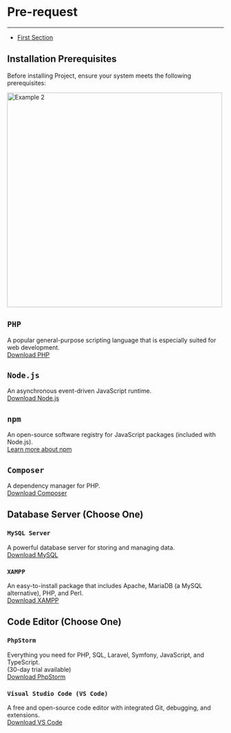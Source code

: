 # Pre-request 

---
- [First Section](#section-1)

<a name="section-1"></a>

## Installation Prerequisites

Before installing Project, ensure your system meets the following prerequisites:

<img src="/docs/images/introduction/settings.jpg" alt="Example 2" width="500">

## `PHP`
A popular general-purpose scripting language that is especially suited for web development.  
[Download PHP](https://www.php.net/downloads)

## `Node.js`
An asynchronous event-driven JavaScript runtime.  
[Download Node.js](https://nodejs.org/)

## `npm`
An open-source software registry for JavaScript packages (included with Node.js).  
[Learn more about npm](https://www.npmjs.com/)

## `Composer`
A dependency manager for PHP.  
[Download Composer](https://getcomposer.org/download/)

## Database Server (Choose One)

### `MySQL Server`
A powerful database server for storing and managing data.  
[Download MySQL](https://dev.mysql.com/downloads/mysql/)

### `XAMPP`
An easy-to-install package that includes Apache, MariaDB (a MySQL alternative), PHP, and Perl.  
[Download XAMPP](https://www.apachefriends.org/download.html)

## Code Editor (Choose One)

### `PhpStorm`
Everything you need for PHP, SQL, Laravel, Symfony, JavaScript, and TypeScript.  
(30-day trial available)  
[Download PhpStorm](https://www.jetbrains.com/phpstorm/download/)

### `Visual Studio Code (VS Code)`
A free and open-source code editor with integrated Git, debugging, and extensions.  
[Download VS Code](https://code.visualstudio.com/download)
